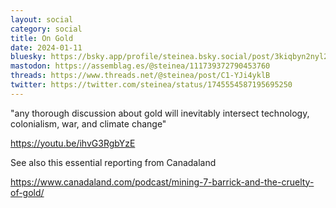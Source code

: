 ```yaml
---
layout: social
category: social
title: On Gold
date: 2024-01-11
bluesky: https://bsky.app/profile/steinea.bsky.social/post/3kiqbyn2nyl2a
mastodon: https://assemblag.es/@steinea/111739372790453760
threads: https://www.threads.net/@steinea/post/C1-YJi4yklB
twitter: https://twitter.com/steinea/status/1745554587195695250
---
```


"any thorough discussion about gold will inevitably intersect technology, colonialism, war, and climate change"

<https://youtu.be/ihvG3RgbYzE>

See also this essential reporting from Canadaland

<https://www.canadaland.com/podcast/mining-7-barrick-and-the-cruelty-of-gold/>
